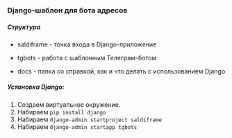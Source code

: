 ### Django-шаблон для бота адресов

##### Структура

- saldiframe - точка входа в Django-приложение

- tgbots - работа с шаблонным Телеграм-ботом

- docs - папка со справкой, как и что делать с использованием Django


##### Установка Django:

1. Создаем виртуальное окружение.
2. Набираем `pip install django`
3. Набираем `django-admin startproject saldiframe`
3. Набираем `django-admin startapp tgbots`